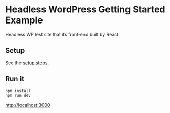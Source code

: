 # Headless WordPress Getting Started Example

Headless WP test site that its front-end built by React

## Setup

See the [setup steps](https://github.com/wpengine/headless-framework#quick-start).

## Run it

```bash
npm install
npm run dev
```

[http://localhost:3000]()
